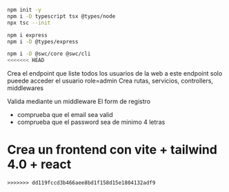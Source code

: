 ```bash
npm init -y
npm i -D typescript tsx @types/node
npx tsc --init

npm i express
npm i -D @types/express

npm i -D @swc/core @swc/cli 
<<<<<<< HEAD
```


Crea el endpoint que liste todos los usuarios de la web a este endpoint solo pueede acceder el usuario role=admin 
Crea rutas, servicios, controllers, middlewares


Valida mediante un middleware
El form de registro
- comprueba que el email sea valid
- comprueba que el password sea de minimo 4 letras


Crea un frontend con vite + tailwind 4.0 + react
=======


```
>>>>>>> dd119fccd3b466aee8bd1f158d15e1804132adf9
